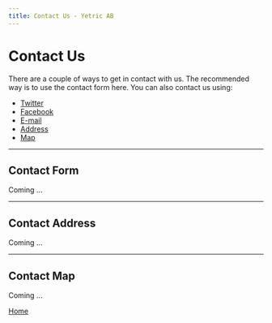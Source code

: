 ```yaml
---
title: Contact Us - Yetric AB
---
```


# Contact Us

There are a couple of ways to get in contact with us. The recommended way is to use the contact form here. You can also contact us using:

-   [Twitter](https://twitter.com/yetriccom)
-   [Facebook](https://twitter.com/yetriccom)
-   [E-mail](#contact-form)
-   [Address](#contact-address)
-   [Map](#contact-map)

---

## Contact Form

Coming ...

---

## Contact Address

Coming ...

---

## Contact Map

Coming ...

[Home](/)
